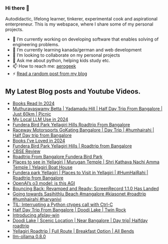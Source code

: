 ### Hi there 👋

<!--
**sukhbinder/sukhbinder** is a ✨ _special_ ✨ repository because its `README.md` (this file) appears on your GitHub profile.
-->

Autodidactic, lifelong learner, tinkerer, experimental cook and aspirational enterpreneur. This is my webspace, where I share some of my personal projects. 

- 🔭 I’m currently working on developing software that enables solving of engineering problems.
- 🌱 I’m currently learning kanada/german and web development
- 👯 I’m looking to collaborate on my personal projects
- 💬 Ask me about python, helping kids study etc.
- 📫 How to reach me: [aerogeek](http://www.twitter.com/aerogeek)
- ⚡ [Read a random post from my blog](https://sukhbinder.wordpress.com/?random)

## My Latest Blog posts and Youtube Videos.
<!-- BLOG-POST-LIST:START -->
- [Books Read In 2024](https://sukhbinder.wordpress.com/2025/01/13/books-read-in-2024/)
- [Muthurayaswamy Betta | Yadamadu Hill | Half Day Trip From Bangalore | Just 60km  | Picnic](https://www.youtube.com/watch?v=TLJxscwraUk)
- [My Local LLM Use in 2024](https://sukhbinder.wordpress.com/2025/01/11/my-local-llm-use-in-2024/)
- [Fundera Bird Park Yellagiri Hills Roadtrip From Bangalore](https://www.youtube.com/watch?v=zTtXGFH25yA)
- [Raceway Motorsports GoKating Bangalore | Day Trip | #humhairahi | Half Day trip from Bangalore](https://www.youtube.com/watch?v=YYl2dtT5cJI)
- [Books I’ve Loved in 2024](https://sukhbinder.wordpress.com/2025/01/07/books-ive-loved-in-2024/)
- [Fundera Bird Park Yellagiri Hills | Roadtrip from Bangalore](https://www.youtube.com/watch?v=wlT-nWLSG3w)
- [CBSE Review](https://sukhbinder.wordpress.com/2025/01/06/cbse-review/)
- [Roadtrip From Bangalore Fundera Bird Park](https://www.youtube.com/watch?v=tSXUa-IRU6M)
- [Places to see in Yellagiri | Murugan Temple | Shri Kathava Nachi Amma Temple | Yelagiri Boat House](https://www.youtube.com/watch?v=e6aos4C9rMo)
- [Fundera park Yellagiri | Places to Visit in Yellagiri | #HumHaiRahi | Roadtrip from Bangalore](https://www.youtube.com/watch?v=tBsfyabHo18)
- [OpenAI’s o3 model: is this AGI](https://sukhbinder.wordpress.com/2024/12/21/openais-o3-model-is-this-agi/)
- [Bouncing Back: Revamped and Ready: ScreenRecord 1.1.0 Has Landed](https://sukhbinder.wordpress.com/2024/12/20/bouncing-back-revamped-and-ready-screenrecord-1-1-0-has-landed/)
- [Going towards Sasihithlu Beach #mangalore #kiasonet #roadtrip #humhairahi #haryanivi](https://www.youtube.com/watch?v=NRaC1rJUGbw)
- [TIL: Interrupting a Python ctypes call with Ctrl-C](https://sukhbinder.wordpress.com/2024/12/17/til-interrupting-a-python-ctypes-call-with-ctrl-c/)
- [Half Day Trip From Bangalore | Doodi Lake | Twin Rock](https://www.youtube.com/watch?v=BEPKGUXYfI8)
- [Introducing afplay-win](https://sukhbinder.wordpress.com/2024/12/13/introducing-afplay-win/)
- [Doodi Lake | Scenic Location | Near Bangalore | Day trip| Halfday roadtrip](https://www.youtube.com/watch?v=O9YMYn_r77c)
- [Yellagiri Roadtrip | Full Route | Breakfast Option | All Bends](https://www.youtube.com/watch?v=d_oB_2g87SM)
- [llm-ollama 0.8.0](https://sukhbinder.wordpress.com/2024/12/11/llm-ollama-0-8-0/)
<!-- BLOG-POST-LIST:END -->
